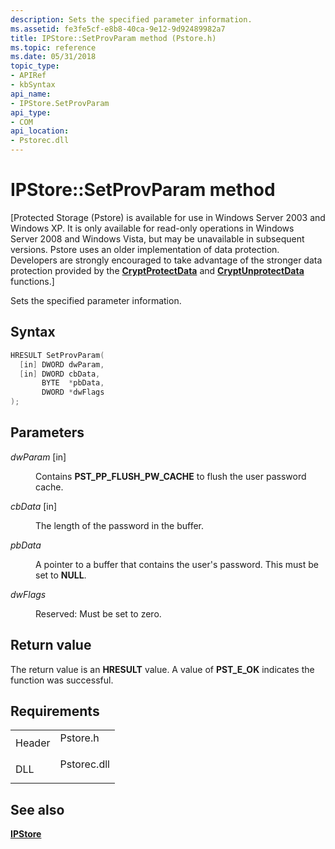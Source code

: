 ```yaml
---
description: Sets the specified parameter information.
ms.assetid: fe3fe5cf-e8b8-40ca-9e12-9d92489982a7
title: IPStore::SetProvParam method (Pstore.h)
ms.topic: reference
ms.date: 05/31/2018
topic_type: 
- APIRef
- kbSyntax
api_name: 
- IPStore.SetProvParam
api_type: 
- COM
api_location: 
- Pstorec.dll
---
```


# IPStore::SetProvParam method

\[Protected Storage (Pstore) is available for use in Windows Server 2003 and Windows XP. It is only available for read-only operations in Windows Server 2008 and Windows Vista, but may be unavailable in subsequent versions. Pstore uses an older implementation of data protection. Developers are strongly encouraged to take advantage of the stronger data protection provided by the [**CryptProtectData**](/windows/win32/api/dpapi/nf-dpapi-cryptprotectdata) and [**CryptUnprotectData**](/windows/win32/api/dpapi/nf-dpapi-cryptunprotectdata) functions.\]

Sets the specified parameter information.

## Syntax


```C++
HRESULT SetProvParam(
  [in] DWORD dwParam,
  [in] DWORD cbData,
       BYTE  *pbData,
       DWORD *dwFlags
);
```



## Parameters

<dl> <dt>

*dwParam* \[in\]
</dt> <dd>

Contains **PST\_PP\_FLUSH\_PW\_CACHE** to flush the user password cache.

</dd> <dt>

*cbData* \[in\]
</dt> <dd>

The length of the password in the buffer.

</dd> <dt>

*pbData* 
</dt> <dd>

A pointer to a buffer that contains the user's password. This must be set to **NULL**.

</dd> <dt>

*dwFlags* 
</dt> <dd>

Reserved: Must be set to zero.

</dd> </dl>

## Return value

The return value is an **HRESULT** value. A value of **PST\_E\_OK** indicates the function was successful.

## Requirements



|                   |                                                                                        |
|-------------------|----------------------------------------------------------------------------------------|
| Header<br/> | <dl> <dt>Pstore.h</dt> </dl>    |
| DLL<br/>    | <dl> <dt>Pstorec.dll</dt> </dl> |



## See also

<dl> <dt>

[**IPStore**](ipstore.md)
</dt> </dl>

 

 
